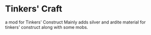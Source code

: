 # Tinkers' Craft
a mod for Tinkers' Construct
Mainly adds silver and ardite material for tinkers' construct along with some mobs.
